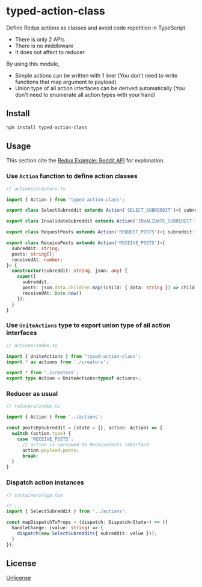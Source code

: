 # typed-action-class

Define Redux actions as classes and avoid code repetition in TypeScript.

- There is only 2 APIs
- There is no middleware
- It does not affect to reducer

By using this module,

- Simple actions can be written with 1 liner (You don't need to write functions that map argument to payload)
- Union type of all action interfaces can be derived automatically (You don't need to enumerate all action types with your hand)

## Install

```sh
npm install typed-action-class
```

## Usage

This section cite the [Redux Example: Reddit API](https://redux.js.org/docs/advanced/ExampleRedditAPI.html) for explanation.

### Use `Action` function to define action classes

```typescript
// actions/creators.ts

import { Action } from 'typed-action-class';

export class SelectSubreddit extends Action('SELECT_SUBREDDIT')<{ subreddit: string }> {}

export class InvalidateSubreddit extends Action('INVALIDATE_SUBREDDIT')<{ subreddit: string }> {}

export class RequestPosts extends Action('REQUEST_POSTS')<{ subreddit: string }> {}

export class ReceivePosts extends Action('RECEIVE_POSTS')<{
  subreddit: string;
  posts: string[];
  receivedAt: number;
}> {
  constructor(subreddit: string, json: any) {
    super({
      subreddit,
      posts: json.data.children.map((child: { data: string }) => child.data),
      receivedAt: Date.now()
    });
  }
}
```

### Use `UniteActions` type to export union type of all action interfaces

```typescript
// actions/index.ts

import { UniteActions } from 'typed-action-class';
import * as actions from './creators';

export * from './creators';
export type Action = UniteActions<typeof actions>;
```

### Reducer as usual

```typescript
// reducers/index.ts

import { Action } from '../actions';

const postsBySubreddit = (state = {}, action: Action) => {
  switch (action.type) {
    case 'RECEIVE_POSTS':
      // action is narrowed to ReceivePosts interface
      action.payload.posts;
      break;
  }
}
```

### Dispatch action instances

```typescript
// containers/app.tsx

// ...
import { SelectSubreddit } from '../actions';

const mapDispatchToProps = (dispatch: Dispatch<State>) => ({
  handleChange: (value: string) => {
    dispatch(new SelectSubreddit({ subreddit: value }));
  }
});
```

## License

[Unlicense](LICENSE)
